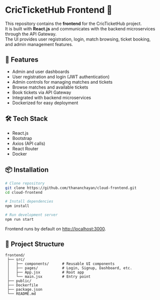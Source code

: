# CricTicketHub Frontend 🎨

This repository contains the **frontend** for the CricTicketHub project.  
It is built with **React.js** and communicates with the backend microservices through the API Gateway.  
The UI provides user registration, login, match browsing, ticket booking, and admin management features.


## 🚀 Features
- Admin and user dashboards
- User registration and login (JWT authentication)
- Admin controls for managing matches and tickets
- Browse matches and available tickets
- Book tickets via API Gateway
- Integrated with backend microservices
- Dockerized for easy deployment

## 🛠️ Tech Stack
- React.js
- Bootstrap
- Axios (API calls)
- React Router
- Docker

## 📦 Installation

```bash
# Clone repository
git clone https://github.com/thananchayan/cloud-frontend.git
cd cloud-frontend

# Install dependencies
npm install

# Run development server
npm run start
```

Frontend runs by default on [http://localhost:3000](http://localhost:3000).

## 📂 Project Structure

```
frontend/
 ├── src/
 │   ├── components/      # Reusable UI components
 │   ├── pages/           # Login, Signup, Dashboard, etc.
 │   ├── App.jsx          # Root app
 │   └── main.jsx         # Entry point
 ├── public/
 ├── Dockerfile
 ├── package.json
 └── README.md
```

